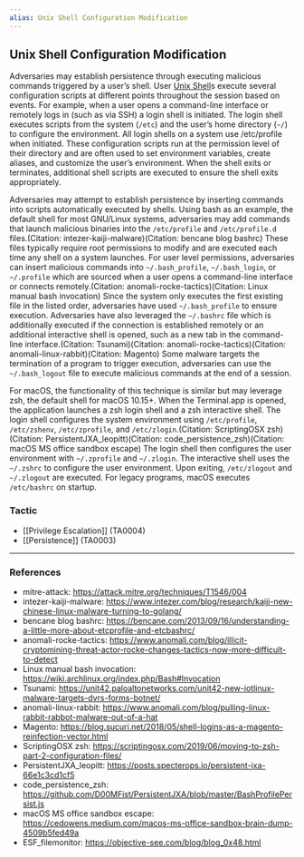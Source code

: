 ```yaml
---
alias: Unix Shell Configuration Modification
---
```


## Unix Shell Configuration Modification

Adversaries may establish persistence through executing malicious commands triggered by a user’s shell. User [Unix Shell](https://attack.mitre.org/techniques/T1059/004)s execute several configuration scripts at different points throughout the session based on events. For example, when a user opens a command-line interface or remotely logs in (such as via SSH) a login shell is initiated. The login shell executes scripts from the system (<code>/etc</code>) and the user’s home directory (<code>~/</code>) to configure the environment. All login shells on a system use /etc/profile when initiated. These configuration scripts run at the permission level of their directory and are often used to set environment variables, create aliases, and customize the user’s environment. When the shell exits or terminates, additional shell scripts are executed to ensure the shell exits appropriately. 

Adversaries may attempt to establish persistence by inserting commands into scripts automatically executed by shells. Using bash as an example, the default shell for most GNU/Linux systems, adversaries may add commands that launch malicious binaries into the <code>/etc/profile</code> and <code>/etc/profile.d</code> files.(Citation: intezer-kaiji-malware)(Citation: bencane blog bashrc) These files typically require root permissions to modify and are executed each time any shell on a system launches. For user level permissions, adversaries can insert malicious commands into <code>~/.bash_profile</code>, <code>~/.bash_login</code>, or <code>~/.profile</code> which are sourced when a user opens a command-line interface or connects remotely.(Citation: anomali-rocke-tactics)(Citation: Linux manual bash invocation) Since the system only executes the first existing file in the listed order, adversaries have used <code>~/.bash_profile</code> to ensure execution. Adversaries have also leveraged the <code>~/.bashrc</code> file which is additionally executed if the connection is established remotely or an additional interactive shell is opened, such as a new tab in the command-line interface.(Citation: Tsunami)(Citation: anomali-rocke-tactics)(Citation: anomali-linux-rabbit)(Citation: Magento) Some malware targets the termination of a program to trigger execution, adversaries can use the <code>~/.bash_logout</code> file to execute malicious commands at the end of a session. 

For macOS, the functionality of this technique is similar but may leverage zsh, the default shell for macOS 10.15+. When the Terminal.app is opened, the application launches a zsh login shell and a zsh interactive shell. The login shell configures the system environment using <code>/etc/profile</code>, <code>/etc/zshenv</code>, <code>/etc/zprofile</code>, and <code>/etc/zlogin</code>.(Citation: ScriptingOSX zsh)(Citation: PersistentJXA_leopitt)(Citation: code_persistence_zsh)(Citation: macOS MS office sandbox escape) The login shell then configures the user environment with <code>~/.zprofile</code> and <code>~/.zlogin</code>. The interactive shell uses the <code>~/.zshrc</code> to configure the user environment. Upon exiting, <code>/etc/zlogout</code> and <code>~/.zlogout</code> are executed. For legacy programs, macOS executes <code>/etc/bashrc</code> on startup.


### Tactic

- [[Privilege Escalation]] (TA0004)
- [[Persistence]] (TA0003)


---
### References

- mitre-attack: https://attack.mitre.org/techniques/T1546/004
- intezer-kaiji-malware: https://www.intezer.com/blog/research/kaiji-new-chinese-linux-malware-turning-to-golang/
- bencane blog bashrc: https://bencane.com/2013/09/16/understanding-a-little-more-about-etcprofile-and-etcbashrc/
- anomali-rocke-tactics: https://www.anomali.com/blog/illicit-cryptomining-threat-actor-rocke-changes-tactics-now-more-difficult-to-detect
- Linux manual bash invocation: https://wiki.archlinux.org/index.php/Bash#Invocation
- Tsunami: https://unit42.paloaltonetworks.com/unit42-new-iotlinux-malware-targets-dvrs-forms-botnet/
- anomali-linux-rabbit: https://www.anomali.com/blog/pulling-linux-rabbit-rabbot-malware-out-of-a-hat
- Magento: https://blog.sucuri.net/2018/05/shell-logins-as-a-magento-reinfection-vector.html
- ScriptingOSX zsh: https://scriptingosx.com/2019/06/moving-to-zsh-part-2-configuration-files/
- PersistentJXA_leopitt: https://posts.specterops.io/persistent-jxa-66e1c3cd1cf5
- code_persistence_zsh: https://github.com/D00MFist/PersistentJXA/blob/master/BashProfilePersist.js
- macOS MS office sandbox escape: https://cedowens.medium.com/macos-ms-office-sandbox-brain-dump-4509b5fed49a
- ESF_filemonitor: https://objective-see.com/blog/blog_0x48.html
